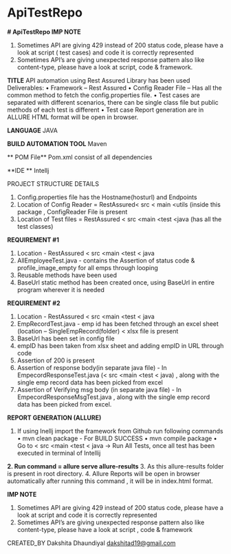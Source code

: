 # ApiTestRepo
**# ApiTestRepo
IMP NOTE**
1.	Sometimes API are giving 429 instead of 200 status code, please have a look at script (
    test cases) and code it is correctly represented
2.	Sometimes API’s are giving unexpected response pattern also like content-type, please have a look at script, code & framework.


**TITLE**
API automation using Rest Assured Library has been used 
Deliverables: 
•	Framework – Rest Assured
•	Config Reader File – Has all the common method to fetch the config.properties file.
•	Test cases are separated with different scenarios, there can be single class file but public methods of each test is different
•	Test case Report generation are in ALLURE HTML format will be open in browser.


**LANGUAGE**
 JAVA

**BUILD AUTOMATION TOOL**
Maven 

** POM File**
Pom.xml consist of all dependencies 

**IDE **
Intellj

PROJECT STRUCTURE DETAILS 
1.	Config.properties file has the Hostname(hosturl) and Endpoints
2.	Location of Config Reader =  RestAssured<  src < main <utils (inside this package , ConfigReader File is present 
3.	Location of Test files = RestAssured < src <main <test  <java (has all the test classes)


**REQUIREMENT #1**
1.	Location -  RestAssured < src <main <test < java
2.	AllEmployeeTest.java - contains the Assertion of status code & profile_image_empty for all emps through looping
3.	Reusable methods have been used 
4.	BaseUrl static method has been created once, using BaseUrl in entire program wherever it is needed

**REQUIREMENT #2**
1.	Location - RestAssured < src <main <test < java
2.	EmpRecordTest.java -  emp id has been fetched through an excel sheet (location – SingleEmpRecord(folder) < xlsx file is present  
3.	BaseUrl has been set  in config file 
4.	empID has been taken from xlsx sheet and adding empID in URL through code
5.	Assertion of 200 is present 
6.	Assertion of response body(in separate java file) -  In EmpecordResponseTest.java (< src <main <test < java) , along with the single emp record data has been picked from excel 
7.	Assertion of Verifying msg body (in separate java file) -  In EmpecordResponseMsgTest.java , along with the single emp record data has been picked from excel.




**REPORT GENERATION (ALLURE)**
1.	If using Inellj import the framework from Github run following commands
•	mvn clean package  - For BUILD SUCCESS
•	mvn compile package 
•	Go to < src <main <test < java -> Run All Tests, once all test has been executed in terminal of Intellij



**2.	Run command =  allure serve allure-results** 
3.	 As this allure-results folder is present in root directory.
4.	Allure Reports will be open in browser automatically after running this command , it will be in index.html format.



**IMP NOTE**
1.	Sometimes API are giving 429 instead of 200 status code, please have a look at script and code it is correctly represented
2.	Sometimes API’s are giving unexpected response pattern also like content-type,  please have a look at script , code & framework 




CREATED_BY
Dakshita Dhaundiyal
dakshitad19@gmail.com



